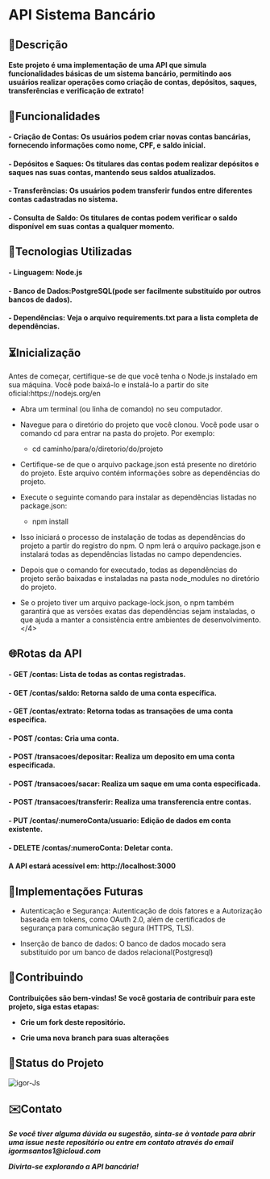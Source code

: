 <h1> API Sistema Bancário </h1>

<h2>📖Descrição</h2>
<h4>Este projeto é uma implementação de uma API que simula funcionalidades básicas de um sistema bancário, permitindo aos usuários realizar operações como criação de contas, depósitos, saques, transferências e verificação de extrato!</h4>

<h2>🔧Funcionalidades</h2>
<h4>- Criação de Contas: Os usuários podem criar novas contas bancárias, fornecendo informações como nome, CPF, e saldo inicial.</h4>
<h4>- Depósitos e Saques: Os titulares das contas podem realizar depósitos e saques nas suas contas, mantendo seus saldos atualizados.</h4>
<h4>- Transferências: Os usuários podem transferir fundos entre diferentes contas cadastradas no sistema.</h4>
<h4>- Consulta de Saldo: Os titulares de contas podem verificar o saldo disponível em suas contas a qualquer momento.</h4>

<h2>📡Tecnologias Utilizadas</h2>
 <h4>- Linguagem: Node.js</h4>
 <h4>- Banco de Dados:PostgreSQL(pode ser facilmente substituído por outros bancos de dados).</h4>
 <h4>- Dependências: Veja o arquivo requirements.txt para a lista completa de dependências.</h4>

<h2>⏳Inicialização</h2>
 </h4>Antes de começar, certifique-se de que você tenha o Node.js instalado em sua máquina. Você pode baixá-lo e instalá-lo a partir do site oficial:https://nodejs.org/en 
    
- Abra um terminal (ou linha de comando) no seu computador.

- Navegue para o diretório do projeto que você clonou. Você pode usar o comando cd para entrar na pasta do projeto. Por exemplo:
  - cd caminho/para/o/diretorio/do/projeto

- Certifique-se de que o arquivo package.json está presente no diretório do projeto. Este arquivo contém informações sobre as dependências do projeto.

- Execute o seguinte comando para instalar as dependências listadas no package.json:
  - npm install

- Isso iniciará o processo de instalação de todas as dependências do projeto a partir do registro do npm. O npm lerá o arquivo package.json e instalará todas as dependências listadas no campo dependencies.

- Depois que o comando for executado, todas as dependências do projeto serão baixadas e instaladas na pasta node_modules no diretório do projeto.

- Se o projeto tiver um arquivo package-lock.json, o npm também garantirá que as versões exatas das dependências sejam instaladas, o que ajuda a manter a consistência entre ambientes de desenvolvimento.
</4>


<h2>🌐Rotas da API</h2>
<h4> - GET /contas: Lista de todas as contas registradas.</h4>
<h4> - GET /contas/saldo: Retorna saldo de uma conta específica.</h4>
<h4> - GET /contas/extrato: Retorna todas as transações de uma conta especifica.</h4>
<h4> - POST /contas: Cria uma conta.</h4>
<h4> - POST /transacoes/depositar: Realiza um deposito em uma conta especificada.</h4>
<h4> - POST /transacoes/sacar: Realiza um saque em uma conta especificada.</h4>
<h4> - POST /transacoes/transferir: Realiza uma transferencia entre contas.</h4>
<h4> - PUT /contas/:numeroConta/usuario: Edição de dados em conta existente.</h4>
<h4> - DELETE /contas/:numeroConta: Deletar conta.</h4>

<h4>A API estará acessível em: http://localhost:3000</h4>

<h2>💎Implementações Futuras</h2>

- Autenticação e Segurança: Autenticação de dois fatores e a Autorização baseada em tokens, como OAuth 2.0, além de certificados  de segurança para comunicação segura (HTTPS, TLS).

- Inserção de banco de dados: O banco de dados mocado sera substituido por um banco de dados relacional(Postgresql)

<h2>🤝Contribuindo</h2>

<h4>Contribuições são bem-vindas! Se você gostaria de contribuir para este projeto, siga estas etapas:

 - Crie um fork deste repositório.

 - Crie uma nova branch para suas alterações</h4>

 <h2>🔎Status do Projeto</h2>
 <img  alt="igor-Js" src="https://camo.githubusercontent.com/699a3b795a510e84dfbf4e752a6ad2025d1e17c4bd46c2e0ddc53bb006c4bf4a/68747470733a2f2f696d672e736869656c64732e696f2f62616467652f5374617475732d456d253230446573656e766f6c76696d656e746f2d677265656e">
 
<h2>✉️Contato</h2>

<h5>Se você tiver alguma dúvida ou sugestão, sinta-se à vontade para abrir uma issue neste repositório ou entre em contato através do email igormsantos1@icloud.com

Divirta-se explorando a API bancária!</h5>
